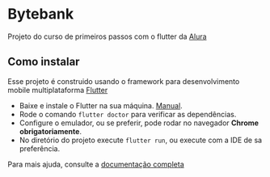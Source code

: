 # Bytebank

Projeto do curso de primeiros passos com o flutter da [Alura](https://www.alura.com.br/)

## Como instalar

Esse projeto é construido usando o framework para desenvolvimento mobile multiplataforma [Flutter](https://flutter.dev/)

- Baixe e instale o Flutter na sua máquina. [Manual](https://flutter.dev/docs/get-started/install).
- Rode o comando `flutter doctor` para verificar as dependências.
- Configure o emulador, ou se preferir, pode rodar no navegador **Chrome obrigatoriamente**.
- No diretório do projeto execute `flutter run`, ou execute com a IDE de sa preferência.

Para mais ajuda, consulte a [documentação completa](https://flutter.dev/docs)

